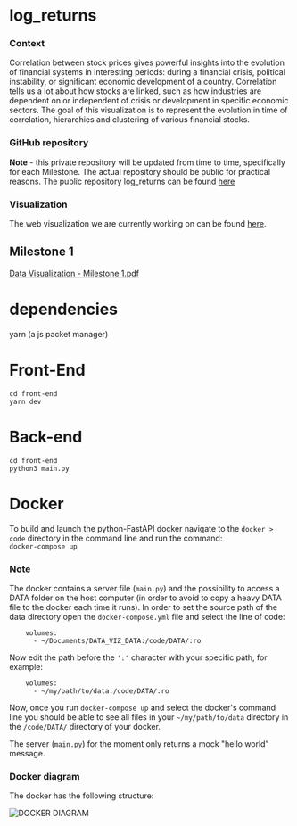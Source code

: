 # log_returns

### Context 
Correlation between stock prices gives powerful insights into the evolution of financial systems in interesting periods: during a financial crisis, political instability, or significant economic development of a country. Correlation tells us a lot about how stocks are linked, such as how industries are dependent on or independent of crisis or development in specific economic sectors. 
The goal of this visualization is to represent the evolution in time of correlation, hierarchies and clustering of various financial stocks.

### GitHub repository
**Note** - this private repository will be updated from time to time, specifically for each Milestone. The actual repository should be public for practical reasons. The public repository log_returns can be found [here](https://github.com/salimbeni1/log_returns)

### Visualization
The web visualization we are currently working on can be found [here](https://log-returns.vercel.app).

## Milestone 1

[Data Visualization - Milestone 1.pdf](https://github.com/com-480-data-visualization/datavis-project-2022-avanturiais_/files/8446451/Data.Visualization.-.Milestone.1.pdf)


# dependencies

yarn (a js packet manager)


# Front-End

```
cd front-end
yarn dev
```

# Back-end

```
cd front-end
python3 main.py
```

# Docker
To build and launch the python-FastAPI docker navigate to the ``` docker > code ``` directory in the command line and run the command: \
``` docker-compose up ```

### Note 
The docker contains a server file (``` main.py ```) and the possibility to access a DATA folder on the host computer (in order to avoid to copy a heavy DATA file to the docker each time it runs). In order to set the source path of the data directory open the ```docker-compose.yml``` file and select the line of code:
```
    volumes:
      - ~/Documents/DATA_VIZ_DATA:/code/DATA/:ro 
```
Now edit the path before the ``` ':' ``` character with your specific path, for example:
```
    volumes:
      - ~/my/path/to/data:/code/DATA/:ro 
```

Now, once you run ``` docker-compose up ``` and select the docker's command line you should be able to see all files in your ``` ~/my/path/to/data ``` directory in the ```/code/DATA/``` directory of your docker. 

The server (``` main.py ```) for the moment only returns a mock "hello world" message.

### Docker diagram
The docker has the following structure:


![DOCKER DIAGRAM](https://user-images.githubusercontent.com/47753346/161059706-b06bffb8-9fef-4112-8073-e21bffdaa421.jpeg)

